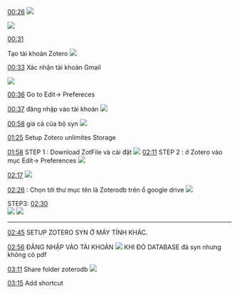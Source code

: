 
[00:26](https://www.youtube.com/watch?v=MfFXQ5JYPeA&t=1s#t=26.772129)  ![](https://i.imgur.com/INk0oHC.png)

![](https://i.imgur.com/WIMjLtf.png)


[00:31](https://www.youtube.com/watch?v=MfFXQ5JYPeA&t=1s#t=31.59249)

Tạo tài khoản Zotero
![](https://i.imgur.com/eXXcjik.png)

[00:33](https://www.youtube.com/watch?v=MfFXQ5JYPeA&t=1s#t=33.966719) Xác nhận tài khoản Gmail

![](https://i.imgur.com/GA2Gzhh.png)


[00:36](https://www.youtube.com/watch?v=MfFXQ5JYPeA&t=1s#t=36.002337) Go to Edit-> Prefereces


[00:37](https://www.youtube.com/watch?v=MfFXQ5JYPeA&t=1s#t=37.382634) đăng nhập vào tài khoản
![](https://i.imgur.com/P5rtJzu.png)



[00:58](https://www.youtube.com/watch?v=MfFXQ5JYPeA&t=1s#t=58.4177642688281) giá cả của bộ syn
![](https://i.imgur.com/5LOUot8.png)



 
[01:25](https://www.youtube.com/watch?v=MfFXQ5JYPeA&t=1s#t=85.972361) Setup Zotero unlimites Storage


[01:58](https://www.youtube.com/watch?v=MfFXQ5JYPeA&t=1s#t=118.93476)  STEP 1 : Download ZotFile và cài đặt
![](https://i.imgur.com/1Ejlsdn.png)
[02:11](https://www.youtube.com/watch?v=MfFXQ5JYPeA&t=1s#t=131.987743) STEP 2 : ở Zotero vào mục Edit-> Preferences
![](https://i.imgur.com/NqnbK7U.png)




[02:17](https://www.youtube.com/watch?v=MfFXQ5JYPeA&t=1s#t=137.082685)
![](https://i.imgur.com/1xZSorH.png)



[02:26](https://www.youtube.com/watch?v=MfFXQ5JYPeA&t=1s#t=146.540347) : Chọn tới thư mục tên là Zoterodb trên ổ google drive
![](https://i.imgur.com/XarNnMD.png)

STEP3:
[02:30](https://www.youtube.com/watch?v=MfFXQ5JYPeA&t=1s#t=150.818395)  
![](https://i.imgur.com/twFIJbn.png)
![](https://i.imgur.com/WGVumCK.png)

---

[02:45](https://www.youtube.com/watch?v=MfFXQ5JYPeA&t=1s#t=165.593274)  SETUP ZOTERO SYN Ở MÁY TÍNH KHÁC.



[02:56](https://www.youtube.com/watch?v=MfFXQ5JYPeA&t=1s#t=176.094908) ĐĂNG NHẬP VÀO TÀI KHOẢN
![](https://i.imgur.com/Ki9GwvR.png)
KHI ĐÓ DATABASE đã syn nhưng không có pdf


[03:11](https://www.youtube.com/watch?v=MfFXQ5JYPeA&t=1s#t=191.184194)  Share folder zoterodb 
![](https://i.imgur.com/3XDlD2S.png)


[03:15](https://www.youtube.com/watch?v=MfFXQ5JYPeA&t=1s#t=195.360527) Add shortcut

